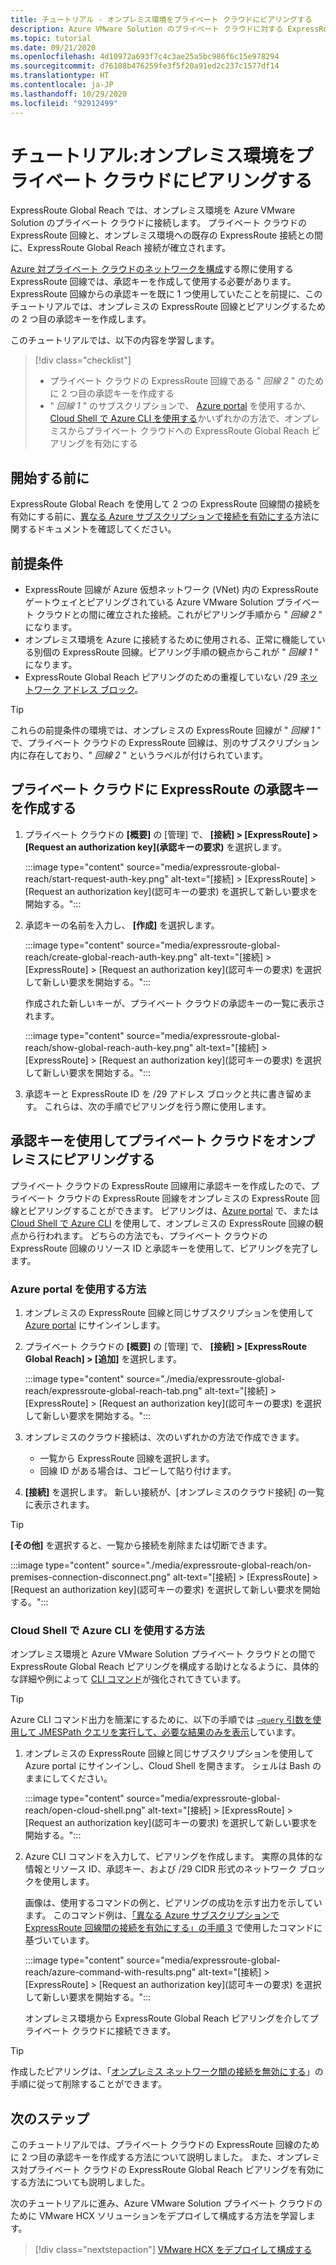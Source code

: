 ```yaml
---
title: チュートリアル - オンプレミス環境をプライベート クラウドにピアリングする
description: Azure VMware Solution のプライベート クラウドに対する ExpressRoute Global Reach ピアリングを作成する方法について説明します。
ms.topic: tutorial
ms.date: 09/21/2020
ms.openlocfilehash: 4d10972a693f7c4c3ae25a5bc986f6c15e978294
ms.sourcegitcommit: d76108b476259fe3f5f20a91ed2c237c1577df14
ms.translationtype: HT
ms.contentlocale: ja-JP
ms.lasthandoff: 10/29/2020
ms.locfileid: "92912499"
---
```

# <a name="tutorial-peer-on-premises-environments-to-a-private-cloud"></a>チュートリアル:オンプレミス環境をプライベート クラウドにピアリングする

ExpressRoute Global Reach では、オンプレミス環境を Azure VMware Solution のプライベート クラウドに接続します。 プライベート クラウドの ExpressRoute 回線と、オンプレミス環境への既存の ExpressRoute 接続との間に、ExpressRoute Global Reach 接続が確立されます。 

[Azure 対プライベート クラウドのネットワークを構成](tutorial-configure-networking.md)する際に使用する ExpressRoute 回線では、承認キーを作成して使用する必要があります。  ExpressRoute 回線からの承認キーを既に 1 つ使用していたことを前提に、このチュートリアルでは、オンプレミスの ExpressRoute 回線とピアリングするための 2 つ目の承認キーを作成します。

このチュートリアルでは、以下の内容を学習します。

> [!div class="checklist"]
> * プライベート クラウドの ExpressRoute 回線である " _回線 2_ " のために 2 つ目の承認キーを作成する
> * " _回線 1_ " のサブスクリプションで、 [Azure portal](#azure-portal-method) を使用するか、 [Cloud Shell で Azure CLI を使用する](#azure-cli-in-a-cloud-shell-method)かいずれかの方法で、オンプレミスからプライベート クラウドへの ExpressRoute Global Reach ピアリングを有効にする


## <a name="before-you-begin"></a>開始する前に

ExpressRoute Global Reach を使用して 2 つの ExpressRoute 回線間の接続を有効にする前に、[異なる Azure サブスクリプションで接続を有効にする](../expressroute/expressroute-howto-set-global-reach-cli.md#enable-connectivity-between-expressroute-circuits-in-different-azure-subscriptions)方法に関するドキュメントを確認してください。  


## <a name="prerequisites"></a>前提条件

- ExpressRoute 回線が Azure 仮想ネットワーク (VNet) 内の ExpressRoute ゲートウェイとピアリングされている Azure VMware Solution プライベート クラウドとの間に確立された接続。これがピアリング手順から " _回線 2_ " になります。  
- オンプレミス環境を Azure に接続するために使用される、正常に機能している別個の ExpressRoute 回線。ピアリング手順の観点からこれが " _回線 1_ " になります。
- ExpressRoute Global Reach ピアリングのための重複していない /29 [ネットワーク アドレス ブロック](../expressroute/expressroute-routing.md#ip-addresses-used-for-peerings)。

> [!TIP]
> これらの前提条件の環境では、オンプレミスの ExpressRoute 回線が " _回線 1_ " で、プライベート クラウドの ExpressRoute 回線は、別のサブスクリプション内に存在しており、" _回線 2_ " というラベルが付けられています。 


## <a name="create-an-expressroute-authorization-key-in-the-private-cloud"></a>プライベート クラウドに ExpressRoute の承認キーを作成する

1. プライベート クラウドの **[概要]** の [管理] で、 **[接続] > [ExpressRoute] > [Request an authorization key]\(承認キーの要求\)** を選択します。

   :::image type="content" source="media/expressroute-global-reach/start-request-auth-key.png" alt-text="[接続] > [ExpressRoute] > [Request an authorization key]\(認可キーの要求\) を選択して新しい要求を開始する。":::

2. 承認キーの名前を入力し、 **[作成]** を選択します。 

   :::image type="content" source="media/expressroute-global-reach/create-global-reach-auth-key.png" alt-text="[接続] > [ExpressRoute] > [Request an authorization key]\(認可キーの要求\) を選択して新しい要求を開始する。":::

   作成された新しいキーが、プライベート クラウドの承認キーの一覧に表示されます。 

   :::image type="content" source="media/expressroute-global-reach/show-global-reach-auth-key.png" alt-text="[接続] > [ExpressRoute] > [Request an authorization key]\(認可キーの要求\) を選択して新しい要求を開始する。":::

3. 承認キーと ExpressRoute ID を /29 アドレス ブロックと共に書き留めます。 これらは、次の手順でピアリングを行う際に使用します。 

## <a name="peer-private-cloud-to-on-premises-using-authorization-key"></a>承認キーを使用してプライベート クラウドをオンプレミスにピアリングする

プライベート クラウドの ExpressRoute 回線用に承認キーを作成したので、プライベート クラウドの ExpressRoute 回線をオンプレミスの ExpressRoute 回線とピアリングすることができます。  ピアリングは、[Azure portal](#azure-portal-method) で、または [Cloud Shell で Azure CLI](#azure-cli-in-a-cloud-shell-method) を使用して、オンプレミスの ExpressRoute 回線の観点から行われます。 どちらの方法でも、プライベート クラウドの ExpressRoute 回線のリソース ID と承認キーを使用して、ピアリングを完了します。

### <a name="azure-portal-method"></a>Azure portal を使用する方法

1. オンプレミスの ExpressRoute 回線と同じサブスクリプションを使用して [Azure portal](https://portal.azure.com) にサインインします。

1. プライベート クラウドの **[概要]** の [管理] で、 **[接続] > [ExpressRoute Global Reach] > [追加]** を選択します。

   :::image type="content" source="./media/expressroute-global-reach/expressroute-global-reach-tab.png" alt-text="[接続] > [ExpressRoute] > [Request an authorization key]\(認可キーの要求\) を選択して新しい要求を開始する。":::

1. オンプレミスのクラウド接続は、次のいずれかの方法で作成できます。

   - 一覧から ExpressRoute 回線を選択します。
   - 回線 ID がある場合は、コピーして貼り付けます。

1. **[接続]** を選択します。 新しい接続が、[オンプレミスのクラウド接続] の一覧に表示されます。  

>[!TIP]
>**[その他]** を選択すると、一覧から接続を削除または切断できます。  
>
> :::image type="content" source="./media/expressroute-global-reach/on-premises-connection-disconnect.png" alt-text="[接続] > [ExpressRoute] > [Request an authorization key]\(認可キーの要求\) を選択して新しい要求を開始する。":::

### <a name="azure-cli-in-a-cloud-shell-method"></a>Cloud Shell で Azure CLI を使用する方法

オンプレミス環境と Azure VMware Solution プライベート クラウドとの間で ExpressRoute Global Reach ピアリングを構成する助けとなるように、具体的な詳細や例によって [CLI コマンド](../expressroute/expressroute-howto-set-global-reach-cli.md)が強化されてきています。  

> [!TIP]  
> Azure CLI コマンド出力を簡潔にするために、以下の手順では [`–query` 引数を使用して JMESPath クエリを実行して、必要な結果のみを表示](/cli/azure/query-azure-cli)しています。


1. オンプレミスの ExpressRoute 回線と同じサブスクリプションを使用して Azure portal にサインインし、Cloud Shell を開きます。 シェルは Bash のままにしてください。
 
   :::image type="content" source="media/expressroute-global-reach/open-cloud-shell.png" alt-text="[接続] > [ExpressRoute] > [Request an authorization key]\(認可キーの要求\) を選択して新しい要求を開始する。":::
 
2. Azure CLI コマンドを入力して、ピアリングを作成します。 実際の具体的な情報とリソース ID、承認キー、および /29 CIDR 形式のネットワーク ブロックを使用します。 

   画像は、使用するコマンドの例と、ピアリングの成功を示す出力を示しています。 このコマンド例は、[「異なる Azure サブスクリプションで ExpressRoute 回線間の接続を有効にする」の手順 3](../expressroute/expressroute-howto-set-global-reach-cli.md#enable-connectivity-between-expressroute-circuits-in-different-azure-subscriptions) で使用したコマンドに基づいています。

   :::image type="content" source="media/expressroute-global-reach/azure-command-with-results.png" alt-text="[接続] > [ExpressRoute] > [Request an authorization key]\(認可キーの要求\) を選択して新しい要求を開始する。":::
 
   オンプレミス環境から ExpressRoute Global Reach ピアリングを介してプライベート クラウドに接続できます。

> [!TIP]
> 作成したピアリングは、「[オンプレミス ネットワーク間の接続を無効にする](../expressroute/expressroute-howto-set-global-reach-cli.md#disable-connectivity-between-your-on-premises-networks)」の手順に従って削除することができます。


## <a name="next-steps"></a>次のステップ

このチュートリアルでは、プライベート クラウドの ExpressRoute 回線のために 2 つ目の承認キーを作成する方法について説明しました。 また、オンプレミス対プライベート クラウドの ExpressRoute Global Reach ピアリングを有効にする方法についても説明しました。 

次のチュートリアルに進み、Azure VMware Solution プライベート クラウドのために VMware HCX ソリューションをデプロイして構成する方法を学習します。

> [!div class="nextstepaction"]
> [VMware HCX をデプロイして構成する](tutorial-deploy-vmware-hcx.md)


<!-- LINKS - external-->

<!-- LINKS - internal -->